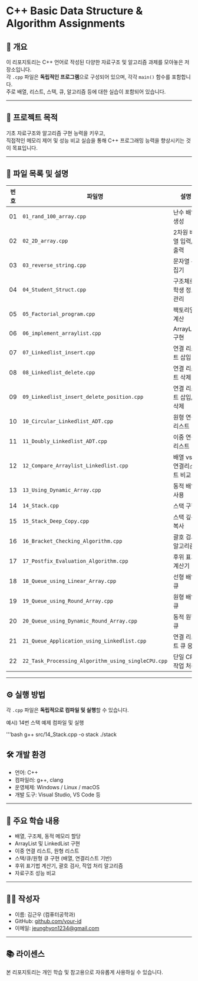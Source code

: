 # C++ Basic Data Structure & Algorithm Assignments

## 📘 개요

이 리포지토리는 C++ 언어로 작성된 다양한 자료구조 및 알고리즘 과제를 모아놓은 저장소입니다.  
각 `.cpp` 파일은 **독립적인 프로그램**으로 구성되어 있으며, 각각 `main()` 함수를 포함합니다.  
주로 배열, 리스트, 스택, 큐, 알고리즘 등에 대한 실습이 포함되어 있습니다.

---

## 🎯 프로젝트 목적

기초 자료구조와 알고리즘 구현 능력을 키우고,  
직접적인 메모리 제어 및 성능 비교 실습을 통해 C++ 프로그래밍 능력을 향상시키는 것이 목표입니다.

---

## 📂 파일 목록 및 설명

| 번호 | 파일명                                      | 설명                          |
|------|---------------------------------------------|-------------------------------|
| 01   | `01_rand_100_array.cpp`                     | 난수 배열 생성                |
| 02   | `02_2D_array.cpp`                           | 2차원 배열 입력/출력         |
| 03   | `03_reverse_string.cpp`                     | 문자열 뒤집기                |
| 04   | `04_Student_Struct.cpp`                     | 구조체로 학생 정보 관리       |
| 05   | `05_Factorial_program.cpp`                  | 팩토리얼 계산                |
| 06   | `06_implement_arraylist.cpp`                | ArrayList 구현               |
| 07   | `07_Linkedlist_insert.cpp`                  | 연결 리스트 삽입             |
| 08   | `08_Linkedlist_delete.cpp`                  | 연결 리스트 삭제             |
| 09   | `09_Linkedlist_insert_delete_position.cpp`  | 연결 리스트 삽입/삭제        |
| 10   | `10_Circular_Linkedlist_ADT.cpp`            | 원형 연결 리스트             |
| 11   | `11_Doubly_Linkedlist_ADT.cpp`              | 이중 연결 리스트             |
| 12   | `12_Compare_Arraylist_Linkedlist.cpp`       | 배열 vs 연결리스트 비교      |
| 13   | `13_Using_Dynamic_Array.cpp`                | 동적 배열 사용               |
| 14   | `14_Stack.cpp`                              | 스택 구현                    |
| 15   | `15_Stack_Deep_Copy.cpp`                    | 스택 깊은 복사               |
| 16   | `16_Bracket_Checking_Algorithm.cpp`         | 괄호 검사 알고리즘           |
| 17   | `17_Postfix_Evaluation_Algorithm.cpp`       | 후위 표기 계산기             |
| 18   | `18_Queue_using_Linear_Array.cpp`           | 선형 배열 큐                 |
| 19   | `19_Queue_using_Round_Array.cpp`            | 원형 배열 큐                 |
| 20   | `20_Queue_using_Dynamic_Round_Array.cpp`    | 동적 원형 큐                 |
| 21   | `21_Queue_Application_using_Linkedlist.cpp` | 연결 리스트 큐 응용          |
| 22   | `22_Task_Processing_Algorithm_using_singleCPU.cpp` | 단일 CPU 작업 처리    |

---

## ⚙️ 실행 방법

각 `.cpp` 파일은 **독립적으로 컴파일 및 실행**할 수 있습니다.

예시) 14번 스택 예제 컴파일 및 실행

'''bash
g++ src/14_Stack.cpp -o stack
./stack

## 🛠️ 개발 환경

- 언어: C++
- 컴파일러: g++, clang
- 운영체제: Windows / Linux / macOS
- 개발 도구: Visual Studio, VS Code 등

---

## 🧠 주요 학습 내용

- 배열, 구조체, 동적 메모리 할당
- ArrayList 및 LinkedList 구현
- 이중 연결 리스트, 원형 리스트
- 스택/큐/원형 큐 구현 (배열, 연결리스트 기반)
- 후위 표기법 계산기, 괄호 검사, 작업 처리 알고리즘
- 자료구조 성능 비교

---

## 🙋‍♂️ 작성자

- 이름: 김근우 (컴퓨터공학과)
- GitHub: [github.com/your-id](https://github.com/your-id) <!-- 수정 필요 -->
- 이메일: jeunghyon1234@gmail.com

---

## 📚 라이센스

본 리포지토리는 개인 학습 및 참고용으로 자유롭게 사용하실 수 있습니다.
